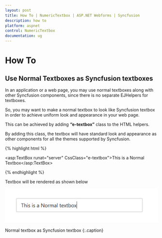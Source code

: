```yaml
---
layout: post
title: How To | NumericTextbox | ASP.NET Webforms | Syncfusion
description: how to
platform: aspnet
control: NumericTextbox
documentation: ug
---
```


# How To

## Use Normal Textboxes as Syncfusion textboxes

In an application or a web page, you may use normal textboxes along with other Syncfusion components, since there is no separate EJHelpers for textboxes.

So, you may want to make a normal textbox to look like Syncfusion textbox in order to achieve uniform look and appearance in your web page.

This can be achieved by adding **“e-textbox”** class to the HTML helpers.

By adding this class, the textbox will have standard look and appearance as other components for all the themes supported by Syncfusion.

{% highlight html %}

<asp:TextBox runat="server" CssClass="e-textbox">This is a Normal Textbox</asp:TextBox>

{% endhighlight %}

Textbox will be rendered as shown below

![](How-To_images/normaltextbox_customize.png)

Normal textbox as Syncfusion textbox
{:.caption}
